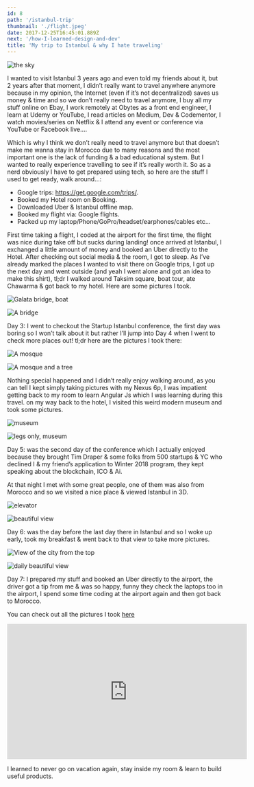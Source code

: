 ```yaml
---
id: 8
path: '/istanbul-trip'
thumbnail: './flight.jpeg'
date: 2017-12-25T16:45:01.889Z
next: '/how-I-learned-design-and-dev'
title: 'My trip to Istanbul & why I hate traveling'
---
```


![the sky](flight.jpeg "Follow me on Instagram to see more : https://www.instagram.com/smakosh19")

I wanted to visit Istanbul 3 years ago and even told my friends about it, but 2 years after that moment, I didn’t really want to travel anywhere anymore because in my opinion, the Internet (even if it’s not decentralized) saves us money & time and so we don’t really need to travel anymore, I buy all my stuff online on Ebay, I work remotely at Obytes as a front end engineer, I learn at Udemy or YouTube, I read articles on Medium, Dev & Codementor, I watch movies/series on Netflix & I attend any event or conference via YouTube or Facebook live….

Which is why I think we don’t really need to travel anymore but that doesn’t make me wanna stay in Morocco due to many reasons and the most important one is the lack of funding & a bad educational system. But I wanted to really experience travelling to see if it’s really worth it. So as a nerd obviously I have to get prepared using tech, so here are the stuff I used to get ready, walk around…:

* Google trips: https://get.google.com/trips/.
* Booked my Hotel room on Booking.
* Downloaded Uber & Istanbul offline map.
* Booked my flight via: Google flights.
* Packed up my laptop/Phone/GoPro/headset/earphones/cables etc…

First time taking a flight, I coded at the airport for the first time, the flight was nice during take off but sucks during landing! once arrived at Istanbul, I exchanged a little amount of money and booked an Uber directly to the Hotel. After checking out social media & the room, I got to sleep. As I’ve already marked the places I wanted to visit there on Google trips, I got up the next day and went outside (and yeah I went alone and got an idea to make this shirt), tl;dr I walked around Taksim square, boat tour, ate Chawarma & got back to my hotel. Here are some pictures I took.

![Galata bridge, boat](boat.jpeg)

![A bridge](bridge.jpeg)

Day 3: I went to checkout the Startup Istanbul conference, the first day was boring so I won’t talk about it but rather I’ll jump into Day 4 when I went to check more places out! tl;dr here are the pictures I took there:

![A mosque](mosque.jpeg)

![A mosque and a tree](mosque2.jpeg)

Nothing special happened and I didn’t really enjoy walking around, as you can tell I kept simply taking pictures with my Nexus 6p, I was impatient getting back to my room to learn Angular Js which I was learning during this travel. on my way back to the hotel, I visited this weird modern museum and took some pictures.

![museum](museum.jpeg)

![legs only, museum](museum2.jpeg)

Day 5: was the second day of the conference which I actually enjoyed because they brought Tim Draper & some folks from 500 startups & YC who declined I & my friend’s application to Winter 2018 program, they kept speaking about the blockchain, ICO & Ai.

At that night I met with some great people, one of them was also from Morocco and so we visited a nice place & viewed Istanbul in 3D.

![elevator](elevator.jpeg)

![beautiful view](view.jpeg)

Day 6: was the day before the last day there in Istanbul and so I woke up early, took my breakfast & went back to that view to take more pictures.

![View of the city from the top](city.jpeg)

![daily beautiful view](dailyview.jpeg)

Day 7: I prepared my stuff and booked an Uber directly to the airport, the driver got a tip from me & was so happy, funny they check the laptops too in the airport, I spend some time coding at the airport again and then got back to Morocco.

You can check out all the pictures I took [here](https://unsplash.com/@smakosh)

<div class="responsive-video">
    <iframe width="560" height="315" src="https://www.youtube.com/embed/3ixSvX5-Nsw" frameborder="0" allow="encrypted-media" allowfullscreen></iframe>
</div>

I learned to never go on vacation again, stay inside my room & learn to build useful products.